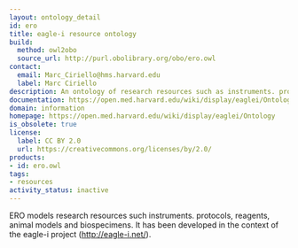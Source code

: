 ```yaml
---
layout: ontology_detail
id: ero
title: eagle-i resource ontology
build:
  method: owl2obo
  source_url: http://purl.obolibrary.org/obo/ero.owl
contact:
  email: Marc_Ciriello@hms.harvard.edu
  label: Marc Ciriello
description: An ontology of research resources such as instruments. protocols, reagents, animal models and biospecimens.
documentation: https://open.med.harvard.edu/wiki/display/eaglei/Ontology
domain: information
homepage: https://open.med.harvard.edu/wiki/display/eaglei/Ontology
is_obsolete: true
license:
  label: CC BY 2.0
  url: https://creativecommons.org/licenses/by/2.0/
products:
- id: ero.owl
tags:
- resources
activity_status: inactive
---
```


ERO models research resources such instruments. protocols, reagents, animal models and biospecimens. It has been developed in the context of the eagle-i project  (http://eagle-i.net/).
